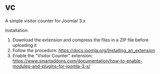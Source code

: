 # vc
A simple visitor counter for Joomla! 3.x

Installation:

1. Download the extension and compress the files in a ZIP file before uploading it
2. Follow the procedure: https://docs.joomla.org/Installing_an_extension
3. Enable the "Visitor Counter" extension: https://www.smartaddons.com/documentation/how-to-enable-modules-and-plugins-for-joomla-3-x/
